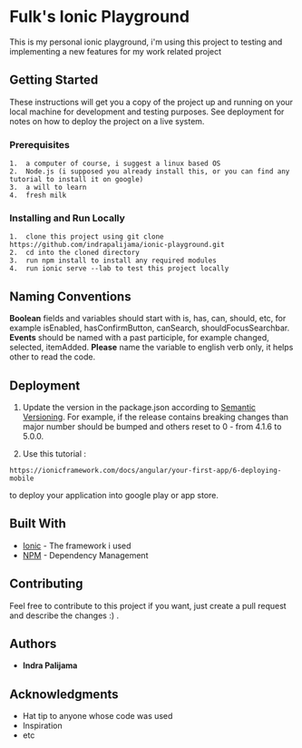 # Fulk's Ionic Playground

This is my personal ionic playground, i'm using this project to testing and implementing a new features for my work related project

## Getting Started

These instructions will get you a copy of the project up and running on your local machine for development and testing purposes. See deployment for notes on how to deploy the project on a live system.

### Prerequisites

```
1.  a computer of course, i suggest a linux based OS
2.  Node.js (i supposed you already install this, or you can find any tutorial to install it on google)
3.  a will to learn
4.  fresh milk
```

### Installing and Run Locally

```
1.  clone this project using git clone https://github.com/indrapalijama/ionic-playground.git
2.  cd into the cloned directory
3.  run npm install to install any required modules
4.  run ionic serve --lab to test this project locally
```

## Naming Conventions 

**Boolean** fields and variables should start with is, has, can, should, etc, for example isEnabled, hasConfirmButton, canSearch, shouldFocusSearchbar.
**Events** should be named with a past participle, for example changed, selected, itemAdded.
**Please** name the variable to english verb only, it helps other to read the code.


## Deployment 

1.  Update the version in the package.json according to [Semantic Versioning](https://semver.org). For example, if the release contains breaking changes than major number should be bumped and others reset to 0 - from 4.1.6 to 5.0.0.

2.  Use this tutorial : 
```
https://ionicframework.com/docs/angular/your-first-app/6-deploying-mobile
```
to deploy your application into google play or app store.


## Built With

* [Ionic](https://github.com/ionic-team/ionic) - The framework i used
* [NPM](https://nodejs.org/en/) - Dependency Management

## Contributing

Feel free to contribute to this project if you want, just create a pull request and describe the changes :) .

## Authors

* **Indra Palijama**


## Acknowledgments

* Hat tip to anyone whose code was used
* Inspiration
* etc
